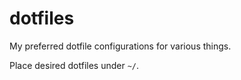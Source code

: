 # dotfiles
My preferred dotfile configurations for various things.

Place desired dotfiles under `~/`.
